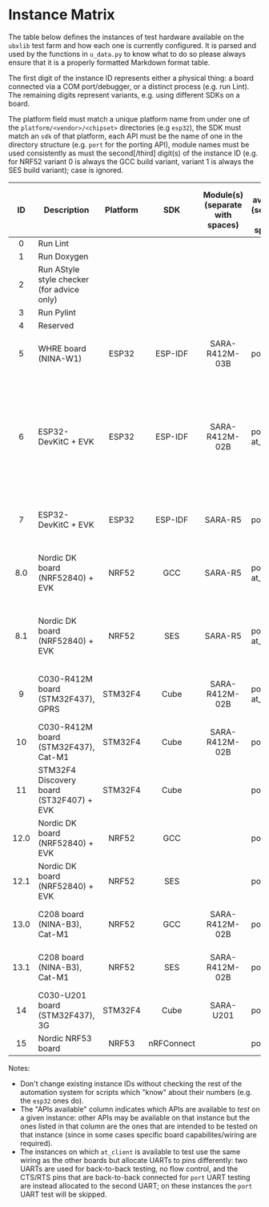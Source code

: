 # Instance Matrix
The table below defines the instances of test hardware available on the `ubxlib` test farm and how each one is currently configured.  It is parsed and used by the functions in `u_data.py` to know what to do so please always ensure that it is a properly formatted Markdown format table.

The first digit of the instance ID represents either a physical thing: a board connected via a COM port/debugger, or a distinct process (e.g. run Lint).  The remaining digits represent variants, e.g. using different SDKs on a board.

The platform field must match a unique platform name from under one of the `platform/<vendor>/<chipset>` directories (e.g `esp32`), the SDK must match an `sdk` of that platform, each API must be the name of one in the directory structure (e.g. `port` for the porting API), module names must be used consistently as must the second\[/third\] digit(s) of the instance ID (e.g. for NRF52 variant 0 is always the GCC build variant, variant 1 is always the SES build variant); case is ignored.

|  ID   | Description                                | Platform  |     SDK    | Module(s) (separate with spaces) |  APIs available (separate with spaces)      | #defines required (separate with spaces) |
| :---: | ------------------------------------------ | :-------: | :--------: | :------------------------------: | ------------------------------------------- | ---------------------------------------- |
| 0     | Run Lint                                   |           |            |                                  |                                             |                                          |
| 1     | Run Doxygen                                |           |            |                                  |                                             |                                          |
| 2     | Run AStyle style checker (for advice only) |           |            |                                  |                                             |                                          |
| 3     | Run Pylint                                 |           |            |                                  |                                             |                                          |
| 4     | Reserved                                   |           |            |                                  |                                             |                                          |
| 5     | WHRE board (NINA-W1)                       | ESP32     |   ESP-IDF  | SARA-R412M-03B                   | port                                        | U_CFG_TEST_PIN_A=-1 U_CFG_TEST_PIN_B=-1 U_CFG_TEST_PIN_C=-1 U_CFG_TEST_PIN_UART_0_TXD=-1 U_CFG_TEST_PIN_UART_0_RXD=-1 |
| 6     | ESP32-DevKitC + EVK                        | ESP32     |   ESP-IDF  | SARA-R412M-02B                   | port at_client                              | U_CFG_APP_PIN_CELLULAR_RXD=19 U_CFG_APP_PIN_CELLULAR_TXD=21 U_CFG_APP_PIN_CELLULAR_RTS=22 U_CFG_APP_PIN_CELLULAR_CTS=23 U_CFG_APP_PIN_CELLULAR_VINT=-1 U_CFG_APP_PIN_CELLULAR_ENABLE_POWER=-1 U_CFG_TEST_UART_1=1 U_CFG_TEST_PIN_UART_0_CTS=-1 U_CFG_TEST_PIN_UART_0_RTS=-1 U_CFG_TEST_PIN_UART_0_RXD=26 U_CFG_TEST_PIN_UART_1_TXD=27 U_CFG_TEST_PIN_UART_1_RXD=14 |
| 7     | ESP32-DevKitC + EVK                        | ESP32     |   ESP-IDF  | SARA-R5                          | port                                        | U_CFG_APP_PIN_CELLULAR_RXD=19 U_CFG_APP_PIN_CELLULAR_TXD=21 U_CFG_APP_PIN_CELLULAR_VINT=-1 U_CFG_APP_PIN_CELLULAR_ENABLE_POWER=-1 |
| 8.0   | Nordic DK board (NRF52840) + EVK           | NRF52     |     GCC    | SARA-R5                          | port at_client                              | U_CFG_TEST_UART_1=0 U_CFG_TEST_PIN_UART_0_CTS=-1 U_CFG_TEST_PIN_UART_0_RTS=-1 U_CFG_TEST_PIN_UART_1_RXD=43 U_CFG_TEST_PIN_UART_1_TXD=44 U_CFG_TEST_PIN_UART_0_RXD=45 |
| 8.1   | Nordic DK board (NRF52840) + EVK           | NRF52     |     SES    | SARA-R5                          | port at_client                              | U_CFG_TEST_UART_1=0 U_CFG_TEST_PIN_UART_0_CTS=-1 U_CFG_TEST_PIN_UART_0_RTS=-1 U_CFG_TEST_PIN_UART_1_RXD=43 U_CFG_TEST_PIN_UART_1_TXD=44 U_CFG_TEST_PIN_UART_0_RXD=45 |
| 9     | C030-R412M board (STM32F437), GPRS         | STM32F4   |    Cube    | SARA-R412M-02B                   | port at_client                              | U_CFG_TEST_UART_1=1 U_CFG_TEST_PIN_UART_1_TXD=0x16 U_CFG_TEST_PIN_UART_1_RXD=0x17 U_CFG_TEST_PIN_UART_0_RTS=-1 U_CFG_TEST_PIN_UART_0_CTS=-1 |
| 10    | C030-R412M board (STM32F437), Cat-M1       | STM32F4   |    Cube    | SARA-R412M-02B                   | port                                        |                                          |
| 11    | STM32F4 Discovery board (ST32F407) + EVK   | STM32F4   |    Cube    |                                  | port                                        | HSE_VALUE=((uint32_t)8000000U)           |
| 12.0  | Nordic DK board (NRF52840) + EVK           | NRF52     |     GCC    |                                  | port                                        |                                          |
| 12.1  | Nordic DK board (NRF52840) + EVK           | NRF52     |     SES    |                                  | port                                        |                                          |
| 13.0  | C208 board (NINA-B3), Cat-M1               | NRF52     |     GCC    | SARA-R412M-02B                   | port                                        | U_CFG_TEST_PIN_A=-1 U_CFG_TEST_PIN_B=-1 U_CFG_TEST_PIN_C=-1 U_CFG_TEST_PIN_UART_0_TXD=-1 U_CFG_TEST_PIN_UART_0_RXD=-1 |
| 13.1  | C208 board (NINA-B3), Cat-M1               | NRF52     |     SES    | SARA-R412M-02B                   | port                                        | U_CFG_TEST_PIN_A=-1 U_CFG_TEST_PIN_B=-1 U_CFG_TEST_PIN_C=-1 U_CFG_TEST_PIN_UART_0_TXD=-1 U_CFG_TEST_PIN_UART_0_RXD=-1 |
| 14    | C030-U201 board (STM32F437), 3G            | STM32F4   |    Cube    | SARA-U201                        | port                                        |                                          |
| 15    | Nordic NRF53 board                         | NRF53     | nRFConnect |                                  | port                                        |                                          |

Notes:
- Don't change existing instance IDs without checking the rest of the automation system for scripts which "know" about their numbers (e.g. the `esp32` ones do).
- The "APIs available" column indicates which APIs are available to *test* on a given instance: other APIs may be available on that instance but the ones listed in that column are the ones that are intended to be tested on that instance (since in some cases specific board capabilites/wiring are required).
- The instances on which `at_client` is available to test use the same wiring as the other boards but allocate UARTs to pins differently: two UARTs are used for back-to-back testing, no flow control, and the CTS/RTS pins that are back-to-back connected for `port` UART testing are instead allocated to the second UART; on these instances the `port` UART test will be skipped.
